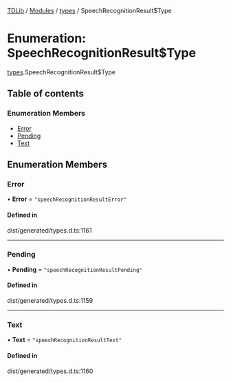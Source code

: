 [TDLib](../README.md) / [Modules](../modules.md) / [types](../modules/types.md) / SpeechRecognitionResult$Type

# Enumeration: SpeechRecognitionResult$Type

[types](../modules/types.md).SpeechRecognitionResult$Type

## Table of contents

### Enumeration Members

- [Error](types.SpeechRecognitionResult_Type.md#error)
- [Pending](types.SpeechRecognitionResult_Type.md#pending)
- [Text](types.SpeechRecognitionResult_Type.md#text)

## Enumeration Members

### Error

• **Error** = ``"speechRecognitionResultError"``

#### Defined in

dist/generated/types.d.ts:1161

___

### Pending

• **Pending** = ``"speechRecognitionResultPending"``

#### Defined in

dist/generated/types.d.ts:1159

___

### Text

• **Text** = ``"speechRecognitionResultText"``

#### Defined in

dist/generated/types.d.ts:1160
